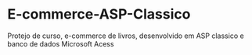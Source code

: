 # E-commerce-ASP-Classico
 Protejo de curso, e-commerce de livros, desenvolvido em ASP classico e banco de dados Microsoft Acess
